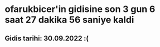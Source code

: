 # ofarukbicer'in gidisine son 3 gun 6 saat 27 dakika 56 saniye kaldi

## Gidis tarihi: 30.09.2022 :(